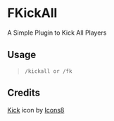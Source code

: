 # FKickAll
A Simple Plugin to Kick All Players
## Usage
> `/kickall or /fk`

## Credits
<a target="_blank" href="https://icons8.com/icon/prg9GGg4vKWS/kick">Kick</a> icon by <a target="_blank" href="https://icons8.com">Icons8</a>
